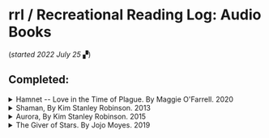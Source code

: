 # rrl / Recreational Reading Log: Audio Books  
(*started 2022 July 25*  &#x259e;)  

## Completed:  

<details markdown="span">  

<summary>Hamnet -- Love in the Time of Plague. By Maggie O'Farrell. 2020 </summary>  

### Hamnet -- Love in the Time of Plague. (13:00)  
[https://www.overdrive.com/media/5067417/hamnet](https://www.overdrive.com/media/5067417/hamnet)  
By [Maggie O'Farrell](https://en.wikipedia.org/wiki/Maggie_O%27Farrell)  (1972 - ___)  

Reader Notes:  Enter one family's world, more than 4 centuries ago.  Maggie O'Farrell delivers the magic (*her expertly-tuned imagination,  skilful editing and extremely hard work*) of helping the reader join the extended family of William Shakespeare.  The primary lens for this exploration is Agnes (*Anne*) Hathaway -- William Shakespeare is only a minor supporting role.  Marriage, motherhood, power, loss & grief, along with the *daily life* in late 16th century England are made so rich, immediate, intense, and so *real* that it is easy to lose yourself in this story.  In addition to exceptional writing, the reading by [Ell Potter](https://www.beeaudio.com/narrator/ell-potter) seemed a perfect fit.  
Literary Review by : [https://literaryreview.co.uk/love-in-the-time-of-plague-2](https://literaryreview.co.uk/love-in-the-time-of-plague-2)  
Wikipedia Summary: [https://en.wikipedia.org/wiki/Hamnet_(novel)](https://en.wikipedia.org/wiki/Hamnet_(novel))  
Review by Miranda France in the Literary Review:   [https://literaryreview.co.uk/love-in-the-time-of-plague-2](https://literaryreview.co.uk/love-in-the-time-of-plague-2)  

</details>  


<details markdown="span">
<summary>Shaman, By Kim Stanley Robinson. 2013 </summary>  

### Shaman (15:00)  
[https://www.overdrive.com/media/1372669/shaman](https://www.overdrive.com/media/1372669/shaman)  
By [Kim Stanley Robinson](https://en.wikipedia.org/wiki/Kim_Stanley_Robinson)  (1952 -_)  
Kim Stanley Robinson bibliography:  [https://en.wikipedia.org/wiki/Kim_Stanley_Robinson_bibliography](https://en.wikipedia.org/wiki/Kim_Stanley_Robinson_bibliography)  

Reader's Notes: What an excellent book!  We go on a fast-moving journey with a young apprentice shaman, his teacher, a small band of hunter-gatherers, and the others who join the story along the way.  We learn a lot about [stone age](https://en.wikipedia.org/wiki/Stone_Age) / [ice age](https://en.wikipedia.org/wiki/Last_Glacial_Period) [European early modern humans](https://en.wikipedia.org/wiki/European_early_modern_humans) and their cultures.  

3rd Party Summaries:  
Wikipedia Summary/Review: [https://en.wikipedia.org/wiki/Shaman_(novel)](https://en.wikipedia.org/wiki/Shaman_(novel))  

</details>


<details markdown="span">
<summary>Aurora, By Kim Stanley Robinson. 2015 </summary>  

### Aurora (17:00)  
[https://www.overdrive.com/media/2234713/aurora](https://www.overdrive.com/media/2234713/aurora)  
By [Kim Stanley Robinson](https://en.wikipedia.org/wiki/Kim_Stanley_Robinson)  (1952 -_)  
Kim Stanley Robinson bibliography: [https://en.wikipedia.org/wiki/Kim_Stanley_Robinson_bibliography](https://en.wikipedia.org/wiki/Kim_Stanley_Robinson_bibliography)  
<details markdown="span">
<summary>Reader's Notes and Other 3rd Party Summaries:</summary> 

Reader's Notes: Another excellent book!  
A [generation ship](https://en.wikipedia.org/wiki/Generation_ship) is launched from Earth in 2545 at 0.1 c (i.e. traveling at 108,000,000 km/h or 10% the speed of light). It includes twenty-four self-contained biomes and an average population of two thousand people.  Their destination is the Tau Ceti system to begin colonization of a planet's moon, an Earth analog, which has been named Aurora.  
The book follows Devi (the ship's de facto chief engineer and leader) and Freya (Devi's daughter) and the ship's AI quantum computer through a journey of discovery.  

3rd Party Summaries:  
Wikipedia Summary/Review: [https://en.wikipedia.org/wiki/Aurora_(novel)](https://en.wikipedia.org/wiki/Aurora_(novel))  

</details>
</details>


<details markdown="span">
<summary>The Giver of Stars.  By Jojo Moyes.  2019 </summary>

### The Giver of Stars. (13:52)  
[https://www.overdrive.com/media/4581755/the-giver-of-stars](https://www.overdrive.com/media/4581755/the-giver-of-stars)  
By [Jojo Moyes](https://en.wikipedia.org/wiki/Jojo_Moyes)  (1969 -- ___)  
Reader's notes:  
Wikipedia summary: [https://en.wikipedia.org/wiki/The_Giver_of_Stars](https://en.wikipedia.org/wiki/The_Giver_of_Stars)  

</details>
